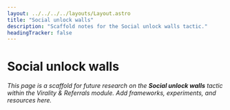 ```yaml
---
layout: ../../../../layouts/Layout.astro
title: "Social unlock walls"
description: "Scaffold notes for the Social unlock walls tactic."
headingTracker: false
---
```

# Social unlock walls

_This page is a scaffold for future research on the **Social unlock walls** tactic within the Virality & Referrals module. Add frameworks, experiments, and resources here._
